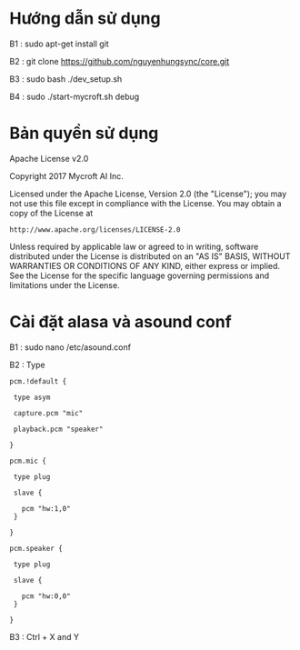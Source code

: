# Hướng dẫn sử dụng
B1 : sudo apt-get install git


B2 : git clone https://github.com/nguyenhungsync/core.git


B3 : sudo bash ./dev_setup.sh


B4 : sudo ./start-mycroft.sh debug

# Bản quyền sử dụng

 Apache License v2.0
      
 Copyright 2017 Mycroft AI Inc.

 Licensed under the Apache License, Version 2.0 (the "License");
 you may not use this file except in compliance with the License.
 You may obtain a copy of the License at

    http://www.apache.org/licenses/LICENSE-2.0

 Unless required by applicable law or agreed to in writing, software
 distributed under the License is distributed on an "AS IS" BASIS,
 WITHOUT WARRANTIES OR CONDITIONS OF ANY KIND, either express or implied.
 See the License for the specific language governing permissions and
 limitations under the License.
# Cài đặt alasa và asound conf
 
 B1 : sudo nano /etc/asound.conf
 
 B2 : Type 
 ```
 pcm.!default {
 
  type asym
  
  capture.pcm "mic"
  
  playback.pcm "speaker"
  
}

pcm.mic {

  type plug
  
  slave {
  
    pcm "hw:1,0"
  }
  
}

pcm.speaker {

  type plug
  
  slave {
  
    pcm "hw:0,0"
  }
  
}
```
B3 : Ctrl + X and Y
  
